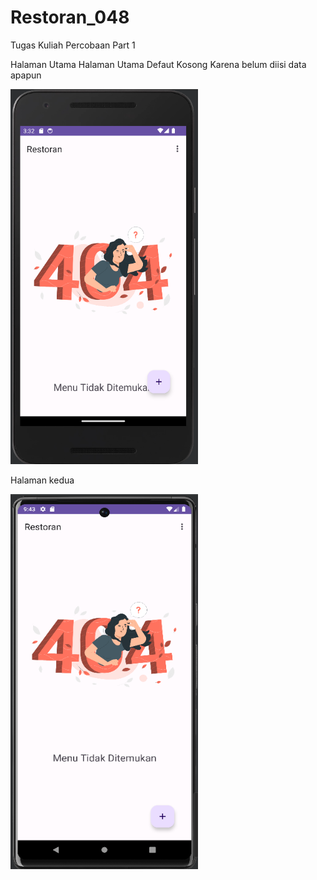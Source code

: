 # Restoran_048
 Tugas Kuliah Percobaan Part 1

Halaman Utama 
Halaman Utama Defaut Kosong Karena belum diisi data apapun



<img src="https://github.com/Ivanza437/Restoran_048/blob/main/ScreenShoot/Restoran%201.PNG" width="300" height="600">






Halaman kedua


<img src="https://github.com/Ivanza437/Restoran_048_2/blob/main/SS/Halaman%20Utama%20(kosong).png" width="300" height="600">
